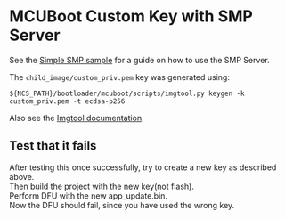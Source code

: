 # MCUBoot Custom Key with SMP Server

See the [Simple SMP sample](../mcuboot_smp) for a guide on how to use the SMP Server.

The `child_image/custom_priv.pem` key was generated using:
```
${NCS_PATH}/bootloader/mcuboot/scripts/imgtool.py keygen -k custom_priv.pem -t ecdsa-p256
```
Also see the [Imgtool documentation](https://developer.nordicsemi.com/nRF_Connect_SDK/doc/1.9.1/mcuboot/imgtool.html).


## Test that it fails
After testing this once successfully, try to create a new key as described above.  
Then build the project with the new key(not flash).  
Perform DFU with the new app\_update.bin.  
Now the DFU should fail, since you have used the wrong key.
